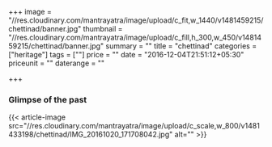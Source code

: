 +++
image = "//res.cloudinary.com/mantrayatra/image/upload/c_fit,w_1440/v1481459215/chettinad/banner.jpg"
thumbnail = "//res.cloudinary.com/mantrayatra/image/upload/c_fill,h_300,w_450/v1481459215/chettinad/banner.jpg"
summary = ""
title = "chettinad"
categories = ["heritage"]
tags = [""]
price = ""
date = "2016-12-04T21:51:12+05:30"
priceunit = ""
daterange = ""

+++

### Glimpse of the past
{{< article-image src="//res.cloudinary.com/mantrayatra/image/upload/c_scale,w_800/v1481433198/chettinad/IMG_20161020_171708042.jpg" alt="" >}}
